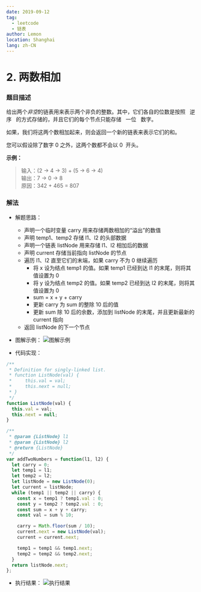 ```yaml
---
date: 2019-09-12
tag:
  - leetcode
  - 链表
author: Lemon
location: Shanghai
lang: zh-CN
---
```


# 2. 两数相加

### 题目描述

给出两个*非空*的链表用来表示两个非负的整数。其中，它们各自的位数是按照   逆序   的方式存储的，并且它们的每个节点只能存储   一位   数字。

如果，我们将这两个数相加起来，则会返回一个新的链表来表示它们的和。

您可以假设除了数字 0 之外，这两个数都不会以 0  开头。

**示例：**

> 输入：(2 -> 4 -> 3) + (5 -> 6 -> 4)<br/>输出：7 -> 0 -> 8<br/>原因：342 + 465 = 807

### 解法

- 解题思路：
  - 声明一个临时变量 carry 用来存储两数相加的“溢出”的数值
  - 声明 temp1、temp2 存储 l1、l2 的头部数据
  - 声明一个链表 listNode 用来存储 l1、l2 相加后的数据
  - 声明 current 存储当前指向 listNode 的节点
  - 遍历 l1、l2 直至它们的末端，如果 carry 不为 0 继续遍历
    - 将 x 设为结点 temp1 的值。如果 temp1 已经到达 l1 的末尾，则将其值设置为 0
    - 将 y 设为结点 temp2 的值。如果 temp2 已经到达 l2 的末尾，则将其值设置为 0
    - sum = x + y + carry
    - 更新 carry 为 sum 的整除 10 后的值
    - 更新 sum 除 10 后的余数，添加到 listNode 的末尾，并且更新最新的 current 指向
  - 返回 listNode 的下一个节点

- 图解示例：
  ![图解示例](https://raw.githubusercontent.com/volcanoliuc/vue-blog/images/images20190915213303.png)

- 代码实现：

```js
/**
 * Definition for singly-linked list.
 * function ListNode(val) {
 *     this.val = val;
 *     this.next = null;
 * }
 */
function ListNode(val) {
  this.val = val;
  this.next = null;
}

/**
 * @param {ListNode} l1
 * @param {ListNode} l2
 * @return {ListNode}
 */
var addTwoNumbers = function(l1, l2) {
  let carry = 0;
  let temp1 = l1;
  let temp2 = l2;
  let listNode = new ListNode(0);
  let current = listNode;
  while (temp1 || temp2 || carry) {
    const x = temp1 ? temp1.val : 0;
    const y = temp2 ? temp2.val : 0;
    const sum = x + y + carry;
    const val = sum % 10;

    carry = Math.floor(sum / 10);
    current.next = new ListNode(val);
    current = current.next;

    temp1 = temp1 && temp1.next;
    temp2 = temp2 && temp2.next;
  }
  return listNode.next;
};
```

- 执行结果：
![执行结果](https://raw.githubusercontent.com/volcanoliuc/vue-blog/images/images20190912131355.png)
